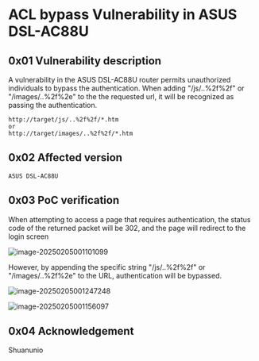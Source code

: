 #  ACL bypass Vulnerability in ASUS DSL-AC88U

## 0x01 Vulnerability description

A  vulnerability in the ASUS DSL-AC88U router permits unauthorized individuals to bypass the authentication. When adding "/js/..%2f%2f" or "/images/..%2f%2e" to the the requested url, it will be recognized as passing the authentication.

```
http://target/js/..%2f%2f/*.htm
or
http://target/images/..%2f%2f/*.htm
```

## 0x02 Affected version

``` 
ASUS DSL-AC88U
```

## 0x03 PoC verification

When attempting to access a page that requires authentication, the status code of the returned packet will be 302, and the page will redirect to the login screen

![image-20250205001101099](D:\edu\master\repo\CVE_Requests\ASUS\DSL-AC88U\assets\image-20250205001101099.png)

However, by appending the specific string "/js/..%2f%2f" or "/images/..%2f%2e" to the URL, authentication will be bypassed.

![image-20250205001247248](D:\edu\master\repo\CVE_Requests\ASUS\DSL-AC88U\assets\image-20250205001247248.png)

![image-20250205001156097](D:\edu\master\repo\CVE_Requests\ASUS\DSL-AC88U\assets\image-20250205001156097.png)





## 0x04 Acknowledgement

Shuanunio